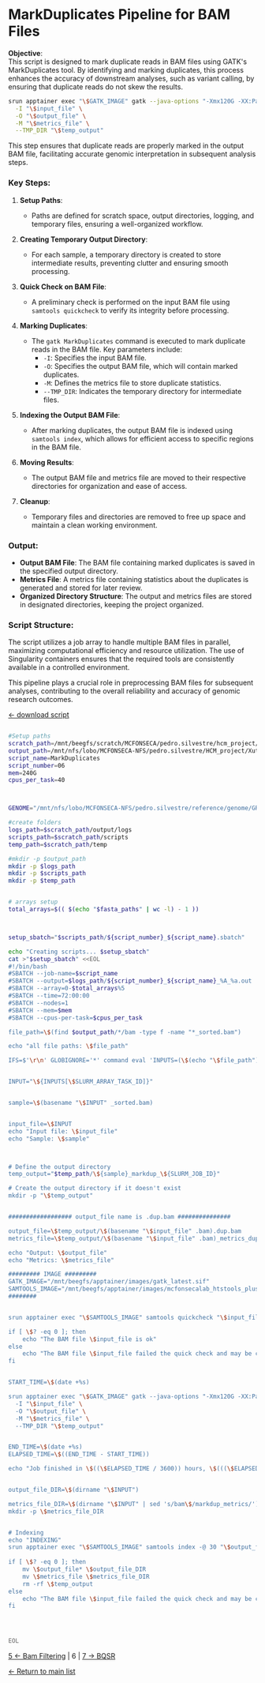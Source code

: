 # MarkDuplicates Pipeline for BAM Files

**Objective**:  
This script is designed to mark duplicate reads in BAM files using GATK's MarkDuplicates tool. By identifying and marking duplicates, this process enhances the accuracy of downstream analyses, such as variant calling, by ensuring that duplicate reads do not skew the results.

```bash
srun apptainer exec "\$GATK_IMAGE" gatk --java-options "-Xmx120G -XX:ParallelGCThreads=36 -XX:ConcGCThreads=36" MarkDuplicates \
  -I "\$input_file" \
  -O "\$output_file" \
  -M "\$metrics_file" \
  --TMP_DIR "\$temp_output"
```

This step ensures that duplicate reads are properly marked in the output BAM file, facilitating accurate genomic interpretation in subsequent analysis steps.

### Key Steps:

1. **Setup Paths**:
   - Paths are defined for scratch space, output directories, logging, and temporary files, ensuring a well-organized workflow.

2. **Creating Temporary Output Directory**:
   - For each sample, a temporary directory is created to store intermediate results, preventing clutter and ensuring smooth processing.

3. **Quick Check on BAM File**:
   - A preliminary check is performed on the input BAM file using `samtools quickcheck` to verify its integrity before processing.

4. **Marking Duplicates**:
   - The `gatk MarkDuplicates` command is executed to mark duplicate reads in the BAM file. Key parameters include:
     - `-I`: Specifies the input BAM file.
     - `-O`: Specifies the output BAM file, which will contain marked duplicates.
     - `-M`: Defines the metrics file to store duplicate statistics.
     - `--TMP_DIR`: Indicates the temporary directory for intermediate files.

5. **Indexing the Output BAM File**:
   - After marking duplicates, the output BAM file is indexed using `samtools index`, which allows for efficient access to specific regions in the BAM file.

6. **Moving Results**:
   - The output BAM file and metrics file are moved to their respective directories for organization and ease of access.

7. **Cleanup**:
   - Temporary files and directories are removed to free up space and maintain a clean working environment.

### Output:
- **Output BAM File**: The BAM file containing marked duplicates is saved in the specified output directory.
- **Metrics File**: A metrics file containing statistics about the duplicates is generated and stored for later review.
- **Organized Directory Structure**: The output and metrics files are stored in designated directories, keeping the project organized.

### Script Structure:
The script utilizes a job array to handle multiple BAM files in parallel, maximizing computational efficiency and resource utilization. The use of Singularity containers ensures that the required tools are consistently available in a controlled environment.

This pipeline plays a crucial role in preprocessing BAM files for subsequent analyses, contributing to the overall reliability and accuracy of genomic research outcomes.

[← download script](./scripts/06_MarkDuplicates.sh)

```bash

#Setup paths
scratch_path=/mnt/beegfs/scratch/MCFONSECA/pedro.silvestre/hcm_project/xutl
output_path=/mnt/nfs/lobo/MCFONSECA-NFS/pedro.silvestre/HCM_project/Xutl
script_name=MarkDuplicates
script_number=06
mem=240G
cpus_per_task=40



GENOME="/mnt/nfs/lobo/MCFONSECA-NFS/pedro.silvestre/reference/genome/GRCh38.primary.genome.fa.gz"

#create folders
logs_path=$scratch_path/output/logs
scripts_path=$scratch_path/scripts
temp_path=$scratch_path/temp

#mkdir -p $output_path
mkdir -p $logs_path
mkdir -p $scripts_path
mkdir -p $temp_path


# arrays setup
total_arrays=$(( $(echo "$fasta_paths" | wc -l) - 1 ))



setup_sbatch="$scripts_path/${script_number}_${script_name}.sbatch"

echo "Creating scripts... $setup_sbatch"
cat >"$setup_sbatch" <<EOL
#!/bin/bash
#SBATCH --job-name=$script_name
#SBATCH --output=$logs_path/${script_number}_${script_name}_%A_%a.out
#SBATCH --array=0-$total_arrays%5
#SBATCH --time=72:00:00
#SBATCH --nodes=1
#SBATCH --mem=$mem
#SBATCH --cpus-per-task=$cpus_per_task

file_path=\$(find $output_path/*/bam -type f -name "*_sorted.bam")

echo "all file paths: \$file_path"

IFS=$'\r\n' GLOBIGNORE='*' command eval 'INPUTS=(\$(echo "\$file_path"))'


INPUT="\${INPUTS[\$SLURM_ARRAY_TASK_ID]}"


sample=\$(basename "\$INPUT" _sorted.bam)


input_file=\$INPUT
echo "Input file: \$input_file"
echo "Sample: \$sample"



# Define the output directory
temp_output="$temp_path/\${sample}_markdup_\${SLURM_JOB_ID}"

# Create the output directory if it doesn't exist
mkdir -p "\$temp_output"


################## output_file name is .dup.bam ############### 

output_file=\$temp_output/\$(basename "\$input_file" .bam).dup.bam
metrics_file=\$temp_output/\$(basename "\$input_file" .bam)_metrics_dup.txt

echo "Output: \$output_file"
echo "Metrics: \$metrics_file"

######### IMAGE #########
GATK_IMAGE="/mnt/beegfs/apptainer/images/gatk_latest.sif"
SAMTOOLS_IMAGE="/mnt/beegfs/apptainer/images/mcfonsecalab_htstools_plus_latest.sif"
########


srun apptainer exec "\$SAMTOOLS_IMAGE" samtools quickcheck "\$input_file"

if [ \$? -eq 0 ]; then
    echo "The BAM file \$input_file is ok"
else
    echo "The BAM file \$input_file failed the quick check and may be corrupted."
fi


START_TIME=\$(date +%s)

srun apptainer exec "\$GATK_IMAGE" gatk --java-options "-Xmx120G -XX:ParallelGCThreads=36 -XX:ConcGCThreads=36" MarkDuplicates \
  -I "\$input_file" \
  -O "\$output_file" \
  -M "\$metrics_file" \
  --TMP_DIR "\$temp_output"


END_TIME=\$(date +%s)
ELAPSED_TIME=\$((END_TIME - START_TIME))

echo "Job finished in \$((\$ELAPSED_TIME / 3600)) hours, \$(((\$ELAPSED_TIME % 3600) / 60)) minutes, and \$((\$ELAPSED_TIME % 60)) seconds."


output_file_DIR=\$(dirname "\$INPUT")

metrics_file_DIR=\$(dirname "\$INPUT" | sed 's/bam\$/markdup_metrics/')
mkdir -p \$metrics_file_DIR


# Indexing
echo "INDEXING"
srun apptainer exec "\$SAMTOOLS_IMAGE" samtools index -@ 30 "\$output_file"
    
if [ \$? -eq 0 ]; then
    mv \$output_file* \$output_file_DIR
    mv \$metrics_file \$metrics_file_DIR
    rm -rf \$temp_output
else
    echo "The BAM file \$input_file failed the quick check and may be corrupted."
fi




EOL

```

[5 ← Bam Filtering](./05_FilterBam.md) | 6 | [7 → BQSR](./07_Bqsr.md)

[← Return to main list](../README.md)
